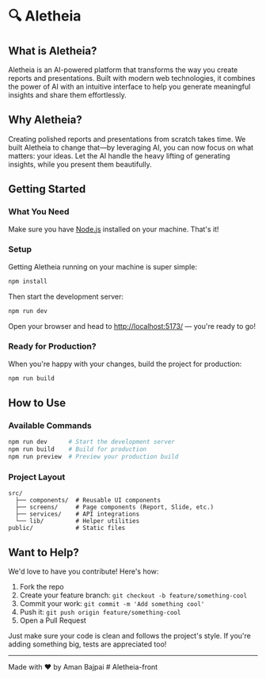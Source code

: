 # 🔍 Aletheia

## What is Aletheia?

Aletheia is an AI-powered platform that transforms the way you create reports and presentations. Built with modern web technologies, it combines the power of AI with an intuitive interface to help you generate meaningful insights and share them effortlessly.

## Why Aletheia?

Creating polished reports and presentations from scratch takes time. We built Aletheia to change that—by leveraging AI, you can now focus on what matters: your ideas. Let the AI handle the heavy lifting of generating insights, while you present them beautifully.

## Getting Started

### What You Need

Make sure you have [Node.js](https://nodejs.org/en/) installed on your machine. That's it!

### Setup

Getting Aletheia running on your machine is super simple:

```bash
npm install
```

Then start the development server:

```bash
npm run dev
```

Open your browser and head to [http://localhost:5173/](http://localhost:5173/) — you're ready to go!

### Ready for Production?

When you're happy with your changes, build the project for production:

```bash
npm run build
```

## How to Use

### Available Commands

```bash
npm run dev      # Start the development server
npm run build    # Build for production
npm run preview  # Preview your production build
```

### Project Layout

```
src/
  ├── components/  # Reusable UI components
  ├── screens/     # Page components (Report, Slide, etc.)
  ├── services/    # API integrations
  └── lib/         # Helper utilities
public/            # Static files
```

## Want to Help?

We'd love to have you contribute! Here's how:

1. Fork the repo
2. Create your feature branch: `git checkout -b feature/something-cool`
3. Commit your work: `git commit -m 'Add something cool'`
4. Push it: `git push origin feature/something-cool`
5. Open a Pull Request

Just make sure your code is clean and follows the project's style. If you're adding something big, tests are appreciated too!

---

Made with ❤️ by Aman Bajpai
#   A l e t h e i a - f r o n t 
 
 